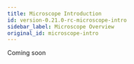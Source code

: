 ```yaml
---
title: Microscope Introduction
id: version-0.21.0-rc-microscope-intro
sidebar_label: Microscope Overview
original_id: microscope-intro
---
```


Coming soon
